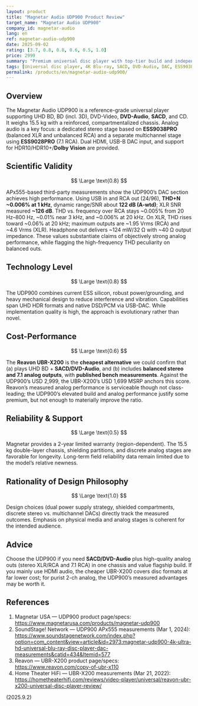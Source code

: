 ```yaml
---
layout: product
title: "Magnetar Audio UDP900 Product Review"
target_name: "Magnetar Audio UDP900"
company_id: magnetar-audio
lang: en
ref: magnetar-audio-udp900
date: 2025-09-02
rating: [3.7, 0.8, 0.8, 0.6, 0.5, 1.0]
price: 2999
summary: "Premium universal disc player with top-tier build and independent lab-grade measurements; cost-performance is constrained versus the cheapest alternative that matches core features and has published measurements."
tags: [Universal disc player, 4K Blu-ray, SACD, DVD-Audio, DAC, ESS9038PRO, 7.1 analog]
permalink: /products/en/magnetar-audio-udp900/
---
```


## Overview

The Magnetar Audio UDP900 is a reference-grade universal player supporting UHD BD, BD (incl. 3D), DVD-Video, **DVD-Audio**, **SACD**, and CD. It weighs 15.5 kg with a reinforced, compartmentalized chassis. Analog audio is a key focus: a dedicated stereo stage based on **ESS9038PRO** (balanced XLR and unbalanced RCA) and a separate multichannel stage using **ESS9028PRO** (7.1 RCA). Dual HDMI, USB-B DAC input, and support for HDR10/HDR10+/**Dolby Vision** are provided.

## Scientific Validity

$$ \Large \text{0.8} $$

APx555-based third-party measurements show the UDP900’s DAC section achieves high performance. Using USB in and RCA out (24/96), **THD+N ~0.006% at 1 kHz**, dynamic range/SNR about **122 dB (A-wtd)**; XLR SNR measured **~126 dB**. THD vs. frequency over RCA stays ~0.005% from 20 Hz–800 Hz, ~0.01% near 3 kHz, and ~0.006% at 20 kHz. On XLR, THD rises toward ~0.06% at 20 kHz; maximum outputs are ~1.95 Vrms (RCA) and ~4.6 Vrms (XLR). Headphone out delivers ~124 mW/32 Ω with ~40 Ω output impedance. These values substantiate claims of objectively strong analog performance, while flagging the high-frequency THD peculiarity on balanced outs.

## Technology Level

$$ \Large \text{0.8} $$

The UDP900 combines current ESS silicon, robust power/grounding, and heavy mechanical design to reduce interference and vibration. Capabilities span UHD HDR formats and native DSD/PCM via USB-DAC. While implementation quality is high, the approach is evolutionary rather than novel.

## Cost-Performance

$$ \Large \text{0.6} $$

The **Reavon UBR-X200** is the **cheapest alternative** we could confirm that (a) plays UHD BD + **SACD/DVD-Audio**, and (b) includes **balanced stereo and 7.1 analog outputs**, with **published bench measurements**. Against the UDP900’s USD 2,999, the UBR-X200’s USD 1,699 MSRP anchors this score. Reavon’s measured analog performance is serviceable though not class-leading; the UDP900’s elevated build and analog performance justify some premium, but not enough to materially improve the ratio.

## Reliability & Support

$$ \Large \text{0.5} $$

Magnetar provides a 2-year limited warranty (region-dependent). The 15.5 kg double-layer chassis, shielding partitions, and discrete analog stages are favorable for longevity. Long-term field reliability data remain limited due to the model’s relative newness.

## Rationality of Design Philosophy

$$ \Large \text{1.0} $$

Design choices (dual power supply strategy, shielded compartments, discrete stereo vs. multichannel DACs) directly track the measured outcomes. Emphasis on physical media and analog stages is coherent for the intended audience.

## Advice

Choose the UDP900 if you need **SACD/DVD-Audio** plus high-quality analog outs (stereo XLR/RCA and 7.1 RCA) in one chassis and value flagship build. If you mainly use HDMI audio, the cheaper UBR-X200 covers disc formats at far lower cost; for purist 2-ch analog, the UDP900’s measured advantages may be worth it.

## References

1. Magnetar USA — UDP900 product page/specs: https://www.magnetarusa.com/products/magnetar-udp900  
2. SoundStage! Network — UDP900 APx555 measurements (Mar 1, 2024): https://www.soundstagenetwork.com/index.php?option=com_content&view=article&id=2973:magnetar-udp900-4k-ultra-hd-universal-blu-ray-disc-player-dac-measurements&catid=434&Itemid=577  
3. Reavon — UBR-X200 product page/specs: https://www.reavon.com/copy-of-ubr-x110  
4. Home Theater HiFi — UBR-X200 measurements (Mar 21, 2022): https://hometheaterhifi.com/reviews/video-player/universal/reavon-ubr-x200-universal-disc-player-review/


(2025.9.2)